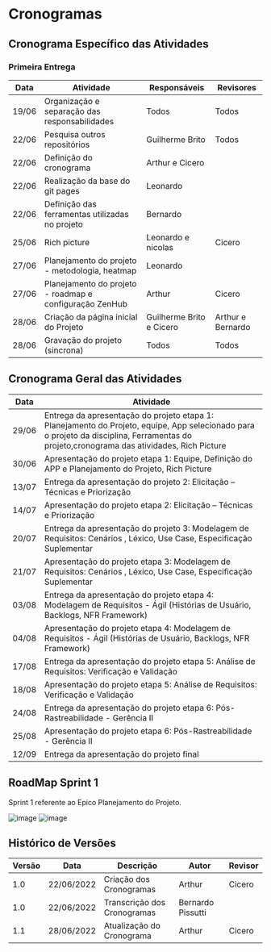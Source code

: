 # Cronogramas
## Cronograma Específico das Atividades
### Primeira Entrega
| Data  | Atividade                                       | Responsáveis                                            | Revisores |
|-------|-------------------------------------------------|---------------------------------------------------------|-----------|
| 19/06 | Organização e separação das responsabilidades   | Todos                                                   |   Todos        |
| 22/06 | Pesquisa outros repositórios                    | Guilherme Brito                                         | Todos          |
| 22/06 | Definição do cronograma                         | Arthur e Cicero                                         |           |
| 22/06 | Realização da base do git pages                 | Leonardo                                                |           |
| 22/06 | Definição das ferramentas utilizadas no projeto | Bernardo                                                |           |
| 25/06 | Rich picture                                    |  Leonardo e nicolas                                     | Cicero          |
| 27/06 | Planejamento do projeto - metodologia, heatmap  | Leonardo                                                |           |
| 27/06 | Planejamento do projeto - roadmap e configuração ZenHub  | Arthur                                         | Cicero          |
| 28/06 | Criação da página inicial do Projeto    |     Guilherme Brito e Cicero                                    |    Arthur e Bernardo      |
| 28/06 | Gravação do projeto (sincrona)    | Todos                                                                 |    Todos       |

## Cronograma Geral das Atividades 
| Data  | Atividade                                       |
|-------|-------------------------------------------------|
| 29/06 |    Entrega da apresentação do projeto etapa 1: Planejamento do Projeto, equipe, App selecionado para o projeto da disciplina, Ferramentas do projeto,cronograma das atividades, Rich Picture                                             |
|   30/06    |      Apresentação do projeto etapa 1: Equipe, Definição do APP e Planejamento do Projeto, Rich Picture                                           |
|   13/07    |        Entrega da apresentação do projeto 2: Elicitação – Técnicas e Priorização                                         |
|   14/07   |               Apresentação do projeto etapa 2: Elicitação – Técnicas e Priorização                                  |
|   20/07    |                 Entrega da apresentação do projeto 3: Modelagem de Requisitos: Cenários , Léxico, Use Case, Especificação Suplementar                                |
|   21/07    |                  Apresentação do projeto etapa 3: Modelagem de Requisitos: Cenários , Léxico, Use Case, Especificação Suplementar                               |
|     03/08       |              Entrega da apresentação do projeto etapa 4: Modelagem de Requisitos - Ágil (Histórias de Usuário, Backlogs, NFR Framework)                                   |
|       04/08          |              Apresentação do projeto etapa 4: Modelagem de Requisitos - Ágil (Histórias de Usuário, Backlogs, NFR Framework)                                   |
|        17/08         |             Entrega da apresentação do projeto etapa 5: Análise de Requisitos: Verificação e Validação                                    |
|         18/08        |           Apresentação do projeto etapa 5: Análise de Requisitos: Verificação e Validação                                       |
|          24/08       |                  Entrega da apresentação do projeto etapa 6: Pós-Rastreabilidade - Gerência II                                |
|            25/08          |             Apresentação do projeto etapa 6: Pós-Rastreabilidade - Gerência II                                    |
|         12/09             |             Entrega da apresentação do projeto final                                    |

## RoadMap Sprint 1

Sprint 1 referente ao Epico Planejamento do Projeto.

![image](https://user-images.githubusercontent.com/60429513/176329602-4931346f-f744-4f4e-b6aa-0aa1bc54b529.png)
![image](https://user-images.githubusercontent.com/60429513/176330572-3297e021-309c-41f2-892f-86d12508774d.png)




## Histórico de Versões
| Versão | Data       | Descrição                   | Autor             | Revisor |
|--------|------------|-----------------------------|-------------------|-------------------|
| 1.0    | 22/06/2022 | Criação dos  Cronogramas    | Arthur            | Cicero  |
| 1.0    | 22/06/2022 | Transcrição dos Cronogramas | Bernardo Pissutti |
| 1.1    | 28/06/2022 | Atualização do Cronograma    | Arthur           | Cicero |

